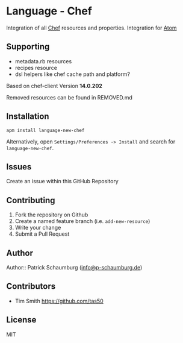 # Language - Chef

Integration of all [Chef](https://docs.chef.io/resource.html) resources and properties.
Integration for [Atom](https://atom.io/packages/)

## Supporting

- metadata.rb resources
- recipes resource
- dsl helpers like chef cache path and platform?

Based on chef-client Version **14.0.202**

Removed resources can be found in REMOVED.md

## Installation

```
apm install language-new-chef
```

Alternatively, open `Settings/Preferences -> Install` and search for `language-new-chef`.

## Issues

Create an issue within this GitHub Repository

## Contributing

1. Fork the repository on Github
2. Create a named feature branch (i.e. `add-new-resource`)
3. Write your change
4. Submit a Pull Request

## Author

Author:: Patrick Schaumburg (<info@p-schaumburg.de>)

## Contributors

* Tim Smith https://github.com/tas50

## License

MIT
